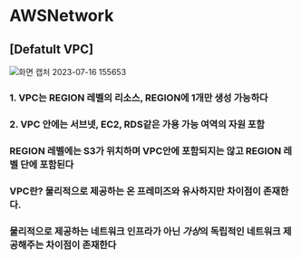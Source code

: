 # AWSNetwork

## [Defatult VPC]
![화면 캡처 2023-07-16 155653](https://github.com/hufs0529/ComputerScience/assets/81501114/1abd9cb5-6abe-43a4-8059-44c0fc729008)
### 1. VPC는 REGION 레벨의 리소스, REGION에 1개만 생성 가능하다
### 2. VPC 안에는 서브넷, EC2, RDS같은 가용 가능 여역의 자원 포함
### REGION 레벨에는 S3가 위치하며 VPC안에 포함되지는 않고 REGION 레벨 단에 포함된다

### VPC란? 물리적으로 제공하는 온 프레미즈와 유사하지만 차이점이 존재한다.
### 물리적으로 제공하는 네트워크 인프라가 아닌 *가상*의 독립적인 네트워크 제공해주는 차이점이 존재한다
